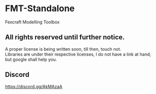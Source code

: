 # FMT-Standalone
Fexcraft Modelling Toolbox

## All rights reserved until further notice.
A proper license is being written soon, till then, touch not.   
Libraries are under their respective licenses, I do not have a link at hand, but google shall help you.

## Discord
https://discord.gg/AkMAzaA
